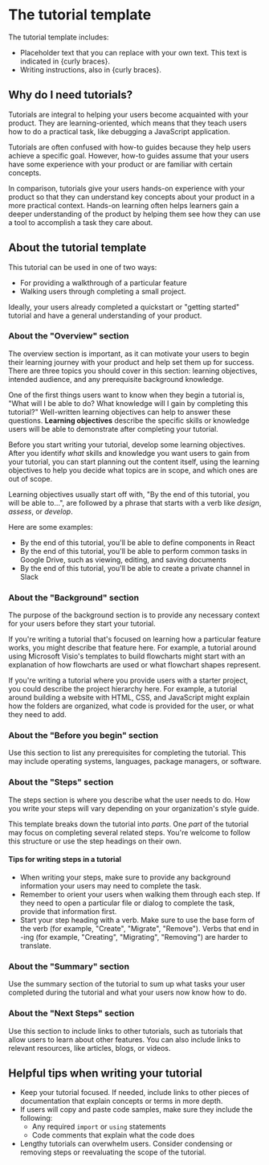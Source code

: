 # The tutorial template

The tutorial template includes:

* Placeholder text that you can replace with your own text. This text is indicated in {curly braces}.
* Writing instructions, also in {curly braces}.

## Why do I need tutorials?

Tutorials are integral to helping your users become acquainted with your product. They are learning-oriented, which means that they teach users how to do a practical task, like debugging a JavaScript application. 

Tutorials are often confused with how-to guides because they help users achieve a specific goal. However, how-to guides assume that your users have some experience with your product or are familiar with certain concepts. 

In comparison, tutorials give your users hands-on experience with your product so that they can understand key concepts about your product in a more practical context. Hands-on learning often helps learners gain a deeper understanding of the product by helping them see how they can use a tool to accomplish a task they care about.

## About the tutorial template 

This tutorial can be used in one of two ways: 
* For providing a walkthrough of a particular feature
* Walking users through completing a small project. 

Ideally, your users already completed a quickstart or "getting started" tutorial and have a general understanding of your product.  

### About the "Overview" section

The overview section is important, as it can motivate your users to begin their learning journey with your product and help set them up for success. There are three topics you should cover in this section: learning objectives, intended audience, and any prerequisite background knowledge. 

One of the first things users want to know when they begin a tutorial is, "What will I be able to do? What knowledge will I gain by completing this tutorial?" Well-written learning objectives can help to answer these questions. **Learning objectives** describe the specific skills or knowledge users will be able to demonstrate after completing your tutorial.

Before you start writing your tutorial, develop some learning objectives. After you identify *what* skills and knowledge you want users to gain from your tutorial, you can start planning out the content itself, using the learning objectives to help you decide what topics are in scope, and which ones are out of scope. 

Learning objectives usually start off with, "By the end of this tutorial, you will be able to...", are followed by a phrase that starts with a verb like *design*, *assess*, or *develop*.

Here are some examples:

* By the end of this tutorial, you'll be able to define components in React
* By the end of this tutorial, you'll be able to perform common tasks in Google Drive, such as viewing, editing, and saving documents
* By the end of this tutorial, you'll be able to create a private channel in Slack

### About the "Background" section

The purpose of the background section is to provide any necessary context for your users before they start your tutorial. 

If you're writing a tutorial that's focused on learning how a particular feature works, you might describe that feature here. For example, a tutorial around using Microsoft Visio's templates to build flowcharts might start with an explanation of how flowcharts are used or what flowchart shapes represent. 

If you're writing a tutorial where you provide users with a starter project, you could describe the project hierarchy here. For example, a tutorial around building a website with HTML, CSS, and JavaScript might explain how the folders are organized, what code is provided for the user, or what they need to add.

### About the "Before you begin" section

Use this section to list any prerequisites for completing the tutorial. This may include operating systems, languages, package managers, or software.

### About the "Steps" section

The steps section is where you describe what the user needs to do. How you write your steps will vary depending on your organization's style guide. 

This template breaks down the tutorial into _parts_. One _part_ of the tutorial may focus on completing several related steps. You're welcome to follow this structure or use the step headings on their own.

#### Tips for writing steps in a tutorial

* When writing your steps, make sure to provide any background information your users may need to complete the task. 
* Remember to orient your users when walking them through each step. If they need to open a particular file or dialog to complete the task, provide that information first.
* Start your step heading with a verb. Make sure to use the base form of the verb (for example, "Create", "Migrate", "Remove"). Verbs that end in -ing (for example, "Creating", "Migrating", "Removing") are harder to translate.

### About the "Summary" section

Use the summary section of the tutorial to sum up what tasks your user completed during the tutorial and what your users now know how to do.

### About the "Next Steps" section

Use this section to include links to other tutorials, such as tutorials that allow users to learn about other features. You can also include links to relevant resources, like articles, blogs, or videos.

## Helpful tips when writing your tutorial 

* Keep your tutorial focused. If needed, include links to other pieces of documentation that explain concepts or terms in more depth.
* If users will copy and paste code samples, make sure they include the following:
  * Any required `import` or `using` statements
  * Code comments that explain what the code does 
* Lengthy tutorials can overwhelm users. Consider condensing or removing steps or reevaluating the scope of the tutorial.